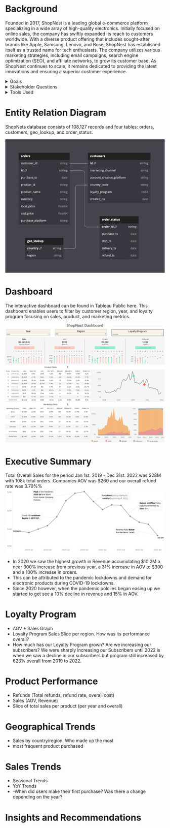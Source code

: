 # Background
Founded in 2017, ShopNest is a leading global e-commerce platform specializing in a wide array of high-quality electronics. Initially focused on online sales, the company has swiftly expanded its reach to customers worldwide. With a diverse product offering that includes sought-after brands like Apple, Samsung, Lenovo, and Bose, ShopNest has established itself as a trusted name for tech enthusiasts. The company utilizes various marketing strategies, including email campaigns, search engine optimization (SEO), and affiliate networks, to grow its customer base. As ShopNest continues to scale, it remains dedicated to providing the latest innovations and ensuring a superior customer experience.

<details>
  <summary>Goals</summary>

  - The primary objective is to conduct a comprehensive analysis of key business metrics, including sales, average order value (AOV), order trends, and refund trends, spanning the years 2019 to 2022.
  - Additionally, the analysis will focus on evaluating the performance of the loyalty program, regional performance, marketing effectiveness, and platform performance over the specified period.
  - The project involves several key steps:
      - Data cleaning to ensure accuracy and consistency across the various datasets.
      - Organizing and presenting the cleaned data in an interactive dashboard for effective visualization and analysis.
      - A thorough review of the findings and identification of actionable insights to inform business strategy and optimize performance moving forward.
</details>
<details>
  <summary>Stakeholder Questions</summary>

  - **What were the overall trends in sales during this time?**
    - What were the monthly and yearly sales numbers for 2019 and 2022? How about AOV and total sales in dollars?
    - How did these trends vary by product and geography?
    - Which months and products performed the best and worst? Is there any seasonality?

  - **Should we continue using the loyalty program?**
    - What was the monthly number of sales and AOV for customers in the loyalty program versus those not in the program?
    - What is the sales split by region for customers in the loyalty program compared to those not in the program?
    - How do these trends compare between recent months and previous months?

  - **What was our refund rate?**
    - Which products/brands had the highest refund rates?
    - Which products/brands had the highest refunds?
    - How much did we spend on refunds?

  - **What was the most popular product in each region?**
    - What sales portion did each product have for the region?

  - **How long does it take for new users to make their first purchase per year?**
    - Is there a difference with Loyal vs Non Loyal Users?
</details>

<details>
  <summary>Tools Used</summary>
  
  - SQL: Script can be found here.
  - Excel: Workbook can be found here.
  - Tableau: Dashboard can be found here.
</details>

# Entity Relation Diagram

ShopNets database consists of 108,127 records and four tables: orders, customers, geo_lookup, and order_status.

  ![Image Alt](https://github.com/EliasPotagas/ShopNest/blob/dfbf9ebf2af0840c04e10c4037eb0cfaa127f4a3/ERD.png)

# Dashboard 

The interactive dashboard can be found in Tableau Public here. This dashboard enables users to filter by customer region, year, and loyalty program focusing on sales, product, and marketing metrics. 

![Image Alt](https://github.com/EliasPotagas/ShopNest/blob/ab076e8e5909a1c6690d1c3ec7d984469bc62820/Dashboard_v2.png)

# Executive Summary 

Total Overall Sales for the period Jan 1st. 2019 - Dec 31st. 2022 was $28M with 108k total orders. Companies AOV was $260 and our overall refund rate was 3.79%%
![Image Alt](https://github.com/EliasPotagas/ShopNest/blob/7e1bd354f58975c23f26e4080978c00d44e56278/Overall_Sales.png)

- In 2020 we saw the highest growth in Revenue accumulating $10.2M a near 300% increase from previous year, a 31% increase in AOV to $300 and a 100% increase in orders.
- This can be attributed to the pandemic lockdowns and demand for electronic products during COVID-19 lockdowns.
- Since 2020 however, when the pandemic polciies began easing up we started to get see a 10% decline in revenue and 15% in AOV.





























# Loyalty Program
  - AOV + Sales Graph
  - Loyalty Program Sales Slice per region. How was its performance overall?
  - How much has our Loyalty Program grown? Are we increasing our subscribers? We were sharply increasing our Subscribers until 2022 is when we saw a decline in our subscribers but program still increased by 623% overall from 2019 to 2022.
# Product Performance
  - Refunds (Total refunds, refund rate, overall cost)
  - Sales (AOV, Revenue)
  - Slice of total sales per product (per year and overall)
# Geographical Trends
  - Sales by country/region. Who made up the most
  - most frequent product purchased
# Sales Trends
  - Seasonal Trends
  - YoY Trends
  - -When did users make their first purchase? Was there a change depending on the year?
# Insights and Recommendations

